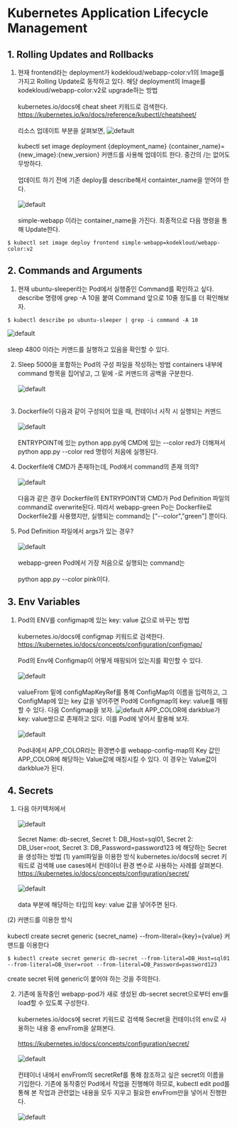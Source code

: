 # Kubernetes Application Lifecycle Management
## 1. Rolling Updates and Rollbacks
1. 현재 frontend라는 deployment가 kodekloud/webapp-color:v1의 Image를 가지고 Rolling Update로 동작하고 있다. 해당 deployment의 Image를 kodekloud/webapp-color:v2로 upgrade하는 방법
<br></br>
kubernetes.io/docs에 cheat sheet 키워드로 검색한다.
https://kubernetes.io/ko/docs/reference/kubectl/cheatsheet/
<br></br>
리소스 업데이트 부분을 살펴보면,
![default](./image/1119-1.PNG)
<br></br>
kubectl set image deployment {deployment_name} {container_name}={new_image}:{new_version} 커맨드를 사용해 업데이트 한다. 중간의 /는 없어도 무방하다.
<br></br>
업데이트 하기 전에 기존 deploy를 describe해서 containter_name을 얻어야 한다.
<br></br>
![default](./image/1119-2.PNG)
<br></br>
simple-webapp 이라는 container_name을 가진다.
최종적으로 다음 명령을 통해 Update한다.
```
$ kubectl set image deploy frontend simple-webapp=kodekloud/webapp-color:v2
```

## 2. Commands and Arguments
1. 현재 ubuntu-sleeper라는 Pod에서 실행중인 Command를 확인하고 싶다. describe 명령에 grep -A 10을 붙여 Command 앞으로 10줄 정도를 더 확인해보자.
```
$ kubectl describe po ubuntu-sleeper | grep -i command -A 10
```
![default](./image/1119-3.PNG)
<br></br>
sleep 4800 이라는 커맨드를 실행하고 있음을 확인할 수 있다.

2. Sleep 5000을 포함하는 Pod의 구성 파일을 작성하는 방법
containers 내부에 command 항목을 집어넣고, 그 밑에 -로 커맨드의 공백을 구분한다.
<br></br>
![default](./image/1119-4.PNG)
<br></br>

3. Dockerfile이 다음과 같이 구성되어 있을 때, 컨테이너 시작 시 실행되는 커맨드
<br></br>
![default](./image/1119-5.PNG)
<br></br>
ENTRYPOINT에 있는 python app.py에 CMD에 있는 --color red가 더해져서 python app.py --color red 명령이 처음에 실행된다.

4. Dockerfile에 CMD가 존재하는데, Pod에서 command의 존재 의의?
<br></br>
![default](./image/1119-6.PNG)
<br></br>
다음과 같은 경우 Dockerfile의 ENTRYPOINT와 CMD가 Pod Definition 파일의 command로 overwrite된다. 따라서 webapp-green Po는 Dockerfile로 Dockerfile2를 사용했지만, 실행되는 command는 ["--color","green"] 뿐이다.

5. Pod Definition 파일에서 args가 있는 경우?
<br></br>
![default](./image/1119-7.PNG)
<br></br>
webapp-green Pod에서 가장 처음으로 실행되는 command는
<br></br>
python app.py --color pink이다.

## 3. Env Variables
1. Pod의 ENV를 configmap에 있는 key: value 값으로 바꾸는 방법
<br></br>
kubernetes.io/docs에 configmap 키워드로 검색한다.
https://kubernetes.io/docs/concepts/configuration/configmap/
<br></br>
Pod의 Env에 Configmap이 어떻게 매핑되어 있는지를 확인할 수 있다.
<br></br>
![default](./image/1119-8.PNG)
<br></br>
valueFrom 밑에 configMapKeyRef를 통해 ConfigMap의 이름을 입력하고, 그 ConfigMap에 있는 key 값을 넣어주면 Pod에 Configmap의 key: value를 매핑할 수 있다.
다음 Configmap을 보자.
![default](./image/1119-9.PNG)
APP_COLOR에 darkblue가 key: value쌍으로 존재하고 있다.
이를 Pod에 넣어서 활용해 보자.
<br></br>
![default](./image/1119-10.PNG)
<br></br>
Pod내에서 APP_COLOR라는 환경변수를 webapp-config-map의 Key 값인 APP_COLOR에 해당하는 Value값에 매칭시킬 수 있다. 이 경우는 Value값이 darkblue가 된다.

## 4. Secrets
1.  다음 아키텍처에서
<br></br>
![default](./image/1122-1.PNG)
<br></br>
Secret Name: db-secret, Secret 1: DB_Host=sql01, Secret 2: DB_User=root, Secret 3: DB_Password=password123
에 해당하는 Secret을 생성하는 방법
(1) yaml파일을 이용한 방식
kubernetes.io/docs에 secret 키워드로 검색해 use cases에서 컨테이너 환경 변수로 사용하는 사례를 살펴본다.
https://kubernetes.io/docs/concepts/configuration/secret/
<br></br>
![default](./image/1122-2.PNG)
<br></br>
data 부분에 해당하는 타입의 key: value 값을 넣어주면 된다.

(2) 커맨드를 이용한 방식
<br></br>
kubectl create secret generic {secret_name} --from-literal={key}={value} 커맨드를 이용한다
```
$ kubectl create secret generic db-secret --from-literal=DB_Host=sql01 --from-literal=DB_User=root --from-literal=DB_Password=password123
```
create secret 뒤에 generic이 붙어야 하는 것을 주의한다.

2. 기존에 동작중인 webapp-pod가 새로 생성된 db-secret secret으로부터 env를 load할 수 있도록 구성한다.
<br></br>
kubernetes.io/docs에 secret 키워드로 검색해 Secret을 컨테이너의 env로 사용하는 내용 중 envFrom을 살펴본다.
<br></br>
https://kubernetes.io/docs/concepts/configuration/secret/
<br></br>
![default](./image/1122-3.PNG)
<br></br>
컨테이너 내에서 envFrom의 secretRef를 통해 참조하고 싶은 secret의 이름을 기입한다.
기존에 동작중인 Pod에서 작업을 진행해야 하므로, kubectl edit pod를 통해 본 작업과 관련없는 내용을 모두 지우고 필요한 envFrom만을 넣어서 진행한다.
<br></br>
![default](./image/1122-4.PNG)
<br></br>




